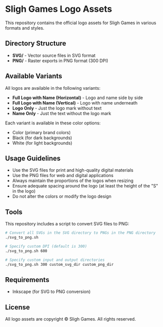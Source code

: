 # Sligh Games Logo Assets

This repository contains the official logo assets for Sligh Games in various formats and styles.

## Directory Structure

- **SVG/** - Vector source files in SVG format
- **PNG/** - Raster exports in PNG format (300 DPI)

## Available Variants

All logos are available in the following variants:

- **Full Logo with Name (Horizontal)** - Logo and name side by side
- **Full Logo with Name (Vertical)** - Logo with name underneath
- **Logo Only** - Just the logo mark without text
- **Name Only** - Just the text without the logo mark

Each variant is available in these color options:
- Color (primary brand colors)
- Black (for dark backgrounds)
- White (for light backgrounds)

## Usage Guidelines

- Use the SVG files for print and high-quality digital materials
- Use the PNG files for web and digital applications
- Always maintain the proportions of the logos when resizing
- Ensure adequate spacing around the logo (at least the height of the "S" in the logo)
- Do not alter the colors or modify the logo design

## Tools

This repository includes a script to convert SVG files to PNG:

```bash
# Convert all SVGs in the SVG directory to PNGs in the PNG directory
./svg_to_png.sh

# Specify custom DPI (default is 300)
./svg_to_png.sh 600

# Specify custom input and output directories
./svg_to_png.sh 300 custom_svg_dir custom_png_dir
```

## Requirements

- Inkscape (for SVG to PNG conversion)

## License

All logo assets are copyright © Sligh Games. All rights reserved.
